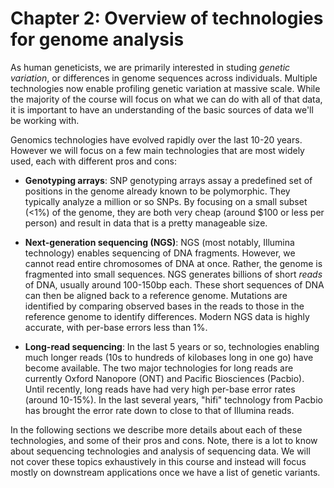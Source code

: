 # Chapter 2: Overview of technologies for genome analysis

As human geneticists, we are primarily interested in studing *genetic variation*, or differences in genome sequences across individuals. Multiple technologies now enable profiling genetic variation at massive scale. While the majority of the course will focus on what we can do with all of that data, it is important to have an understanding of the basic sources of data we'll be working with.

Genomics technologies have evolved rapidly over the last 10-20 years. However we will focus on a few main technologies that are most widely used, each with different pros and cons:

* **Genotyping arrays**: SNP genotyping arrays assay a predefined set of positions in the genome already known to be polymorphic. They typically analyze a million or so SNPs. By focusing on a small subset (<1%) of the genome, they are both very cheap (around $100 or less per person) and result in data that is a pretty manageable size. 

* **Next-generation sequencing (NGS)**: NGS (most notably, Illumina technology) enables sequencing of DNA fragments. However, we cannot read entire chromosomes of DNA at once. Rather, the genome is fragmented into small sequences. NGS generates billions of short *reads* of DNA, usually around 100-150bp each. These short sequences of DNA can then be aligned back to a reference genome. Mutations are identified by comparing observed bases in the reads to those in the reference genome to identify differences. Modern NGS data is highly accurate, with per-base errors less than 1%. 

* **Long-read sequencing**: In the last 5 years or so, technologies enabling much longer reads (10s to hundreds of kilobases long in one go) have become available. The two major technologies for long reads are currently Oxford Nanopore (ONT) and Pacific Biosciences (Pacbio). Until recently, long reads have had very high per-base error rates (around 10-15%). In the last several years, "hifi" technology from Pacbio has brought the error rate down to close to that of Illumina reads.

In the following sections we describe more details about each of these technologies, and some of their pros and cons. Note, there is a lot to know about sequencing technologies and analysis of sequencing data. We will not cover these topics exhaustively in this course and instead will focus mostly on downstream applications once we have a list of genetic variants.

```{tableofcontents}
```